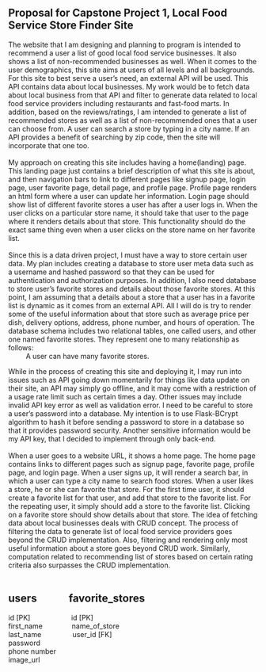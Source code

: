 ## Proposal for Capstone Project 1, Local Food Service Store Finder Site

The website that I am designing and planning to program is intended to recommend a user a list of good local food service businesses. It also shows a list of non-recommended businesses as well. When it comes to the user demographics, this site aims at users of all levels and all backgrounds. For this site to best serve a user’s need, an external API will be used. This API contains data about local businesses. My work would be to fetch data about local business from that API and filter to generate data related to local food service providers including restaurants and fast-food marts. In addition, based on the reviews/ratings, I am intended to generate a list of recommended stores as well as a list of non-recommended ones that a user can choose from. A user can search a store by typing in a city name. If an API provides a benefit of searching by zip code, then the site will incorporate that one too.<br>
<br>
My approach on creating this site includes having a home(landing) page. This landing page just contains a brief description of what this site is about, and then navigation bars to link to different pages like signup page, login page, user favorite page, detail page, and profile page. Profile page renders an html form where a user can update her information. Login page should show list of different favorite stores a user has after a user logs in. When the user clicks on a particular store name, it should take that user to the page where it renders details about that store. This functionality should do the exact same thing even when a user clicks on the store name on her favorite list.<br> <br>
 Since this is a data driven project, I must have a way to store certain user data. My plan includes creating a database to store user meta data such as a username and hashed password so that they can be used for authentication and authorization purposes. In addition, I also need database to store user’s favorite stores and details about those favorite stores. At this point, I am assuming that a details about a store that a user has in a favorite list is dynamic as it comes from an external API. All I will do is try to render some of the useful information about that store such as average price per dish, delivery options, address, phone number, and hours of operation. The database schema includes two relational tables, one called users, and other one named favorite stores. They represent one to many relationship as follows:
 <br>
&nbsp;&nbsp;&nbsp;&nbsp;&nbsp;&nbsp;&nbsp;&nbsp;&nbsp;A user can have many favorite stores. <br>

While in the process of creating this site and deploying it, I may run into issues such as API going down momentarily for things like data update on their site, an API may simply go offline, and it may come with a restriction of a usage rate limit such as certain times a day. Other issues may include invalid API key error as well as validation error. I need to be careful to store a user’s password into a database. My intention is to use Flask-BCrypt algorithm to hash it before sending a password to store in a database so that it provides password security. Another sensitive information would be my API key, that I decided to implement through only back-end.<br>
<br>
When a user goes to a website URL, it shows a home page. The home page contains links to different pages such as signup page, favorite page, profile page, and login page. When a user signs up, it will render a search bar, in which a user can type a city name to search food stores. When a user likes a store, he or she can favorite that store. For the first time user, it should create a favorite list for that user, and add that store to the favorite list. For the repeating user, it simply should add a store to the favorite list. Clicking on a favorite store should show details about that store.
The idea of fetching data about local businesses deals with CRUD concept. The process of filtering the data to generate list of local food service providers goes beyond the CRUD implementation. Also, filtering and rendering only most useful information about a store goes beyond CRUD work. Similarly, computation related to recommending list of stores based on certain rating criteria also surpasses the CRUD implementation. <br>
<br>

users&nbsp;&nbsp;&nbsp;&nbsp;&nbsp;&nbsp;&nbsp;&nbsp;&nbsp;&nbsp;&nbsp;&nbsp; favorite_stores <br>
---------------------------------------------------------------------------
id [PK]&nbsp;&nbsp; &nbsp;&nbsp;&nbsp;&nbsp;&nbsp;&nbsp;&nbsp;&nbsp;&nbsp;&nbsp;&nbsp;&nbsp;&nbsp;&nbsp;&nbsp;&nbsp;&nbsp;&nbsp;id [PK]<br>
first_name &nbsp;&nbsp; &nbsp; &nbsp; &nbsp;&nbsp;&nbsp;&nbsp;&nbsp;&nbsp;&nbsp;name_of_store <br>
last_name   &nbsp;&nbsp; &nbsp; &nbsp; &nbsp;&nbsp;&nbsp;&nbsp;&nbsp;&nbsp;&nbsp;&nbsp;user_id [FK]<br>
password &nbsp;&nbsp; &nbsp;&nbsp;&nbsp;&nbsp;&nbsp;&nbsp;&nbsp; <br>
phone number&nbsp; &nbsp; &nbsp;&nbsp;&nbsp;&nbsp;&nbsp;&nbsp;&nbsp;  <br>
image_url &nbsp;&nbsp; &nbsp;
